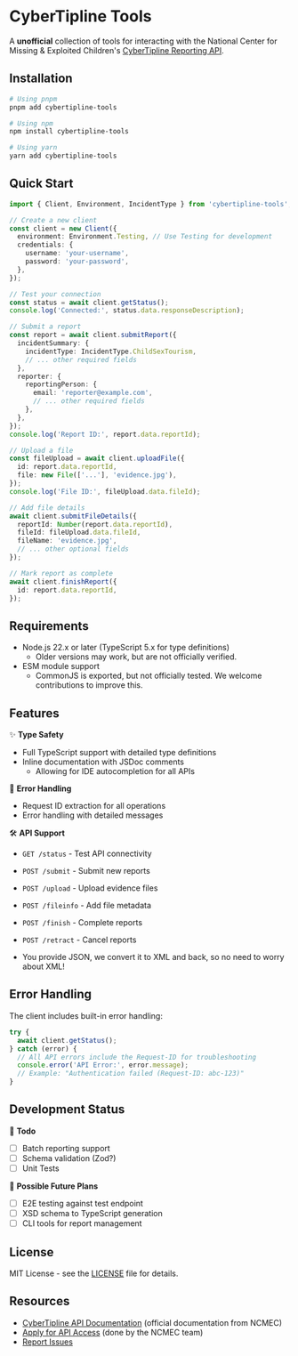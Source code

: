 # CyberTipline Tools

A **unofficial** collection of tools for interacting with the National Center for Missing & Exploited Children's [CyberTipline Reporting API](https://report.cybertip.org/ispws/documentation).

## Installation

```bash
# Using pnpm
pnpm add cybertipline-tools

# Using npm
npm install cybertipline-tools

# Using yarn
yarn add cybertipline-tools
```

## Quick Start

```typescript
import { Client, Environment, IncidentType } from 'cybertipline-tools';

// Create a new client
const client = new Client({
  environment: Environment.Testing, // Use Testing for development
  credentials: {
    username: 'your-username',
    password: 'your-password',
  },
});

// Test your connection
const status = await client.getStatus();
console.log('Connected:', status.data.responseDescription);

// Submit a report
const report = await client.submitReport({
  incidentSummary: {
    incidentType: IncidentType.ChildSexTourism,
    // ... other required fields
  },
  reporter: {
    reportingPerson: {
      email: 'reporter@example.com',
      // ... other required fields
    },
  },
});
console.log('Report ID:', report.data.reportId);

// Upload a file
const fileUpload = await client.uploadFile({
  id: report.data.reportId,
  file: new File(['...'], 'evidence.jpg'),
});
console.log('File ID:', fileUpload.data.fileId);

// Add file details
await client.submitFileDetails({
  reportId: Number(report.data.reportId),
  fileId: fileUpload.data.fileId,
  fileName: 'evidence.jpg',
  // ... other optional fields
});

// Mark report as complete
await client.finishReport({
  id: report.data.reportId,
});
```

## Requirements

- Node.js 22.x or later (TypeScript 5.x for type definitions)
  - Older versions may work, but are not officially verified.
- ESM module support
  - CommonJS is exported, but not officially tested. We welcome contributions to improve this.

## Features

✨ **Type Safety**
- Full TypeScript support with detailed type definitions
- Inline documentation with JSDoc comments
  - Allowing for IDE autocompletion for all APIs

🐛 **Error Handling**
- Request ID extraction for all operations
- Error handling with detailed messages

🛠️ **API Support**
- `GET /status` - Test API connectivity
- `POST /submit` - Submit new reports
- `POST /upload` - Upload evidence files
- `POST /fileinfo` - Add file metadata
- `POST /finish` - Complete reports
- `POST /retract` - Cancel reports

- You provide JSON, we convert it to XML and back, so no need to worry about XML!

## Error Handling

The client includes built-in error handling:

```typescript
try {
  await client.getStatus();
} catch (error) {
  // All API errors include the Request-ID for troubleshooting
  console.error('API Error:', error.message);
  // Example: "Authentication failed (Request-ID: abc-123)"
}
```

## Development Status

🚧 **Todo**
- [ ] Batch reporting support
- [ ] Schema validation (Zod?)
- [ ] Unit Tests

🔮 **Possible Future Plans**
- [ ] E2E testing against test endpoint
- [ ] XSD schema to TypeScript generation
- [ ] CLI tools for report management

## License

MIT License - see the [LICENSE](LICENSE) file for details.

## Resources

- [CyberTipline API Documentation](https://report.cybertip.org/ispws/documentation) (official documentation from NCMEC)
- [Apply for API Access](https://esp.ncmec.org/registration) (done by the NCMEC team)
- [Report Issues](https://github.com/Johannes-Andersen/cybertipline-tools/issues)
